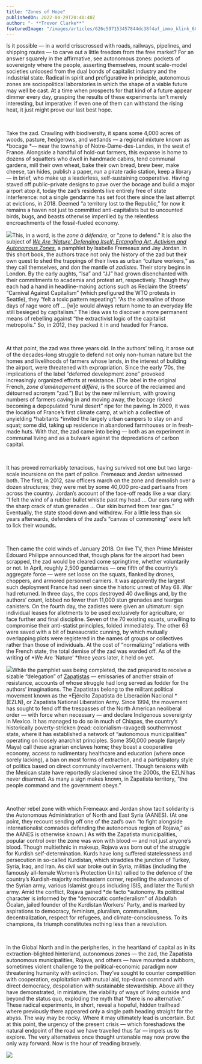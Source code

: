 ```yaml
---
title: "Zones of Hope"
publishedOn: 2022-04-29T20:40:40Z
author: "- **Trevor Clarke**"
featuredImage: "/images/articles/626c597153457844dc38f4af_immo_klink_600.jpg"
---
```

Is it possible — in a world crisscrossed with roads, railways, pipelines, and shipping routes — to carve out a little freedom from the free market? For an answer squarely in the affirmative, see autonomous zones: pockets of sovereignty where the people, asserting themselves, mount scale-model societies unloosed from the dual bonds of capitalist industry and the industrial state. Radical in spirit and prefigurative in principle, autonomous zones are sociopolitical laboratories in which the shape of a viable future may well be cast. At a time when prospects for that kind of a future appear dimmer every day, grasping the results of these experiments isn’t merely interesting, but imperative: if even one of them can withstand the rising heat, it just might prove our last best hope.

‍

Take the zad. Crawling with biodiversity, it spans some 4,000 acres of woods, pasture, hedgerows, and wetlands — a regional mixture known as *bocage *— near the township of Notre-Dame-des-Landes, in the west of France. Alongside a handful of hold-out farmers, this expanse is home to dozens of squatters who dwell in handmade cabins, tend communal gardens, mill their own wheat, bake their own bread, brew beer, make cheese, tan hides, publish a paper, run a pirate radio station, keep a library — in brief, who make up a leaderless, self-sustaining cooperative. Having staved off public–private designs to pave over the bocage and build a major airport atop it, today the zad’s residents live entirely free of state interference: not a single gendarme has set foot there since the last attempt at evictions, in 2018. Deemed “a territory lost to the Republic,” for now it remains a haven not just to committed anti-capitalists but to uncounted birds, bugs, and beasts otherwise imperilled by the relentless encroachments of the fossil-fueled economy.

![](/images/articles/626c5968e14c396471588291_philippe_graton_600.jpg)This, in a word, is the *zone à défendre*, or “zone to defend.” It is also the subject of [*We Are ‘Nature’ Defending Itself: Entangling Art, Activism and Autonomous Zones*](https://www.plutobooks.com/9780745345871/we-are-nature-defending-itself/), a pamphlet by Isabelle Fremeaux and Jay Jordan. In this short book, the authors trace not only the history of the zad but their own quest to shed the trappings of their lives as urban “culture workers,” as they call themselves, and don the mantle of *zadistes*. Their story begins in London. By the early aughts, “Isa” and “JJ” had grown disenchanted with their commitments to academia and protest art, respectively. Though they each had a hand in headline-making actions such as Reclaim the Streets’ “Carnival Against Capitalism” (which prefigured the WTO protests in Seattle), they “felt a toxic pattern repeating”: “As the adrenaline of those days of rage wore off … [w]e would always return home to an everyday life still besieged by capitalism.” The idea was to discover a more permanent means of rebelling against “the extractivist logic of the capitalist metropolis.” So, in 2012, they packed it in and headed for France.

‍

At that point, the zad was three years old. In the authors’ telling, it arose out of the decades-long struggle to defend not only non-human nature but the homes and livelihoods of farmers whose lands, in the interest of building the airport, were threatened with expropriation. Since the early ’70s, the implications of the label “deferred development zone” provoked increasingly organized efforts at resistance. (The label in the original French, *zone d’aménagement différé*, is the source of the reclaimed and détourned acronym “zad.”) But by the new millennium, with growing numbers of farmers caving in and moving away, the bocage risked becoming a depopulated “rural desert” ripe for the paving. In 2009, it was the location of France’s first climate camp, at which a collective of unyielding *habitants *invited the largely urban campers to stay on and squat; some did, taking up residence in abandoned farmhouses or in fresh-made huts. With that, the zad came into being — both as an experiment in communal living and as a bulwark against the depredations of carbon capital.

‍

It has proved remarkably tenacious, having survived not one but two large-scale incursions on the part of police. Fremeaux and Jordan witnessed both. The first, in 2012, saw officers march on the zone and demolish over a dozen structures; they were met by some 40,000 pro-zad partisans from across the country. Jordan’s account of the face-off reads like a war diary: “I felt the wind of a rubber bullet whistle past my head … Our ears rang with the sharp crack of stun grenades … Our skin burned from tear gas.” Eventually, the state stood down and withdrew. For a little less than six years afterwards, defenders of the zad’s “canvas of commoning” were left to lick their wounds. 

‍

Then came the cold winds of January 2018. On live TV, then Prime Minister Édouard Philippe announced that, though plans for the airport had been scrapped, the zad would be cleared come springtime, whether voluntarily or not. In April, roughly 2,500 gendarmes — one fifth of the country’s aggregate force — were set loose on the squats, flanked by drones, choppers, and armored personnel carriers. It was apparently the largest such deployment France had seen since the historic unrest of May 68. War had returned. In three days, the cops destroyed 40 dwellings and, by the authors’ count, lobbed no fewer than 11,000 stun grenades and teargas canisters. On the fourth day, the zadistes were given an ultimatum: sign individual leases for allotments to be used exclusively for agriculture, or face further and final discipline. Seven of the 70 existing squats, unwilling to compromise their anti-statist principles, folded immediately. The other 63 were saved with a bit of bureaucratic cunning, by which mutually overlapping plots were registered in the names of groups or collectives rather than those of individuals. At the cost of “normalizing” relations with the French state, the total demise of the zad was warded off. As of the writing of *We Are ‘Nature’ *three years later, it held on yet. 

![](/images/articles/626c59a525dfc2dbdba79dab_kevin_faingnaert_600.jpg)While the pamphlet was being completed, the zad prepared to receive a sizable “delegation” of [Zapatistas](https://nacla.org/news/2019/01/18/spark-hope-ongoing-lessons-zapatista-revolution-25-years) — emissaries of another strain of resistance, accounts of whose struggle had long served as fodder for the authors’ imaginations. The Zapatistas belong to the militant political movement known as the *Ejército Zapatista de Liberación Nacional *(EZLN), or Zapatista National Liberation Army. Since 1994, the movement has sought to fend off the trespasses of the North American neoliberal order — with force when necessary — and declare Indigenous sovereignty in Mexico. It has managed to do so in much of Chiapas, the country’s historically poverty-stricken (read: colonialism-ravaged) southernmost state, where it has established a network of “autonomous municipalities” operating on loosely anarchist principles. Some 350,000 people (largely Maya) call these agrarian enclaves home; they boast a cooperative economy, access to rudimentary healthcare and education (where once sorely lacking), a ban on most forms of extraction, and a participatory style of politics based on direct community involvement. Though tensions with the Mexican state have reportedly slackened since the 2000s, the EZLN has never disarmed. As many a sign makes known, in Zapatista territory, “the people command and the government obeys.”

‍

Another rebel zone with which Fremeaux and Jordan show tacit solidarity is the Autonomous Administration of North and East Syria (AANES). (At one point, they recount sending off one of the zad’s own “to fight alongside internationalist comrades defending the autonomous region of Rojava,” as the AANES is otherwise known.) As with the Zapatista municipalities, popular control over the zone was won with blood — and not just anyone’s blood. Though multiethnic in makeup, Rojava was born out of the struggle for Kurdish self-determination. Kurds have long suffered statelessness and persecution in so-called Kurdistan, which straddles the junction of Turkey, Syria, Iraq, and Iran. As civil war broke out in Syria, militias (including the famously all-female Women’s Protection Units) rallied to the defence of the country’s Kurdish-majority northeastern corner, repelling the advances of the Syrian army, various Islamist groups including ISIS, and later the Turkish army. Amid the conflict, Rojava gained *de facto *autonomy. Its political character is informed by the “democratic confederalism” of Abdullah Öcalan, jailed founder of the Kurdistan Workers’ Party, and is marked by aspirations to democracy, feminism, pluralism, communalism, decentralization, respect for refugees, and climate-consciousness. To its champions, its triumph constitutes nothing less than a revolution.

‍

In the Global North and in the peripheries, in the heartland of capital as in its extraction-blighted hinterland, autonomous zones — the zad, the Zapatista autonomous municipalities, Rojava, and others — have mounted a stubborn, sometimes violent challenge to the political-economic paradigm now threatening humanity with extinction. They’ve sought to counter competition with cooperation, exploitation with mutual aid, top-down command with direct democracy, despoliation with sustainable stewardship. Above all they have demonstrated, in miniature, the viability of ways of living outside and beyond the status quo, exploding the myth that “there is no alternative.” These radical experiments, in short, reveal a hopeful, hidden trailhead where previously there appeared only a single path heading straight for the abyss. The way may be rocky. Where it may ultimately lead is uncertain. But at this point, the urgency of the present crisis — which foreshadows the natural endpoint of the road we have travelled thus far — impels us to explore. The very alternatives once thought untenable may now prove the only way forward. Now is the hour of treading bravely.

![](/images/articles/626c5b0812ae8360a729fb1d_philippe_graton_2_600.jpg)